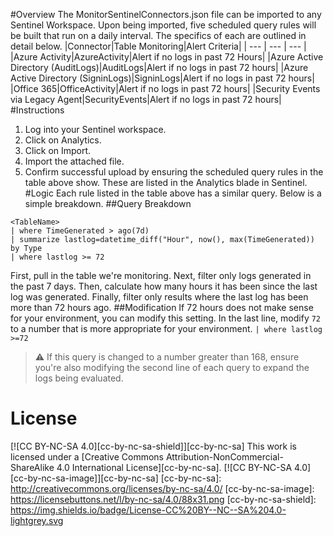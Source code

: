 #Overview
The MonitorSentinelConnectors.json file can be imported to any Sentinel Workspace. Upon being imported, five scheduled query rules will be built that run on a daily interval. The specifics of each are outlined in detail below.
|Connector|Table Monitoring|Alert Criteria|
| --- | --- | --- |
|Azure Activity|AzureActivity|Alert if no logs in past 72 Hours|
|Azure Active Directory (AuditLogs)|AuditLogs|Alert if no logs in past 72 hours|
|Azure Active Directory (SigninLogs)|SigninLogs|Alert if no logs in past 72 hours|
|Office 365|OfficeActivity|Alert if no logs in past 72 hours|
|Security Events via Legacy Agent|SecurityEvents|Alert if no logs in past 72 hours|
#Instructions
1) Log into your Sentinel workspace.
2) Click on Analytics.
3) Click on Import.
4) Import the attached file.
5) Confirm successful upload by ensuring the scheduled query rules in the table above show. These are listed in the Analytics blade in Sentinel.
#Logic
Each rule listed in the table above has a similar query. Below is a simple breakdown.
##Query Breakdown
```
<TableName>
| where TimeGenerated > ago(7d)
| summarize lastlog=datetime_diff("Hour", now(), max(TimeGenerated)) by Type
| where lastlog >= 72
```
First, pull in the table we're monitoring.
Next, filter only logs generated in the past 7 days.
Then, calculate how many hours it has been since the last log was generated.
Finally, filter only results where the last log has been more than 72 hours ago.
##Modification
If 72 hours does not make sense for your environment, you can modify this setting. In the last line, modify ```72``` to a number that is more appropriate for your environment.  ```| where lastlog >=72```
> ⚠ If this query is changed to a number greater than 168, ensure you're also modifying the second line of each query to expand the logs being evaluated.
# License
[![CC BY-NC-SA 4.0][cc-by-nc-sa-shield]][cc-by-nc-sa]
This work is licensed under a
[Creative Commons Attribution-NonCommercial-ShareAlike 4.0 International License][cc-by-nc-sa].
[![CC BY-NC-SA 4.0][cc-by-nc-sa-image]][cc-by-nc-sa]
[cc-by-nc-sa]: http://creativecommons.org/licenses/by-nc-sa/4.0/
[cc-by-nc-sa-image]: https://licensebuttons.net/l/by-nc-sa/4.0/88x31.png
[cc-by-nc-sa-shield]: https://img.shields.io/badge/License-CC%20BY--NC--SA%204.0-lightgrey.svg
